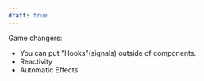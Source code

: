 ```yaml
---
draft: true
---
```


Game changers:
- You can put "Hooks"(signals) outside of components.
- Reactivity
- Automatic Effects
